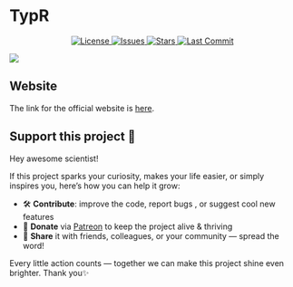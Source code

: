 # TypR
<div align="center">
  <a href="./LICENSE">
    <img src="https://img.shields.io/github/license/we-data-ch/typr" alt="License">
  </a>
  <a href="https://github.com/we-data-ch/typr/issues">
    <img src="https://img.shields.io/github/issues/we-data-ch/typr" alt="Issues">
  </a>
  <a href="https://github.com/we-data-ch/typr/stargazers">
    <img src="https://img.shields.io/github/stars/we-data-ch/typr" alt="Stars">
  </a>
  <a href="https://github.com/we-data-ch/typr/commits/main">
    <img src="https://img.shields.io/github/last-commit/we-data-ch/typr" alt="Last Commit">
  </a>
</div>

![](images/TypR_logo.png)

## Website

The link for the official website is [here](https://fabricehategekimana.github.io/typr.github.io/build/).


## Support this project 🚀

Hey awesome scientist!  

If this project sparks your curiosity, makes your life easier, or simply inspires you, here’s how you can help it grow:

- 🛠️ **Contribute**: improve the code, report bugs , or suggest cool new features
- 💸 **Donate** via [Patreon](https://patreon.com/FabriceHategekimana?utm_medium=unknown&utm_source=join_link&utm_campaign=creatorshare_creator&utm_content=copyLink) to keep the project alive & thriving 
- 📢 **Share** it with friends, colleagues, or your community — spread the word!

Every little action counts — together we can make this project shine even brighter. 
Thank you✨  
